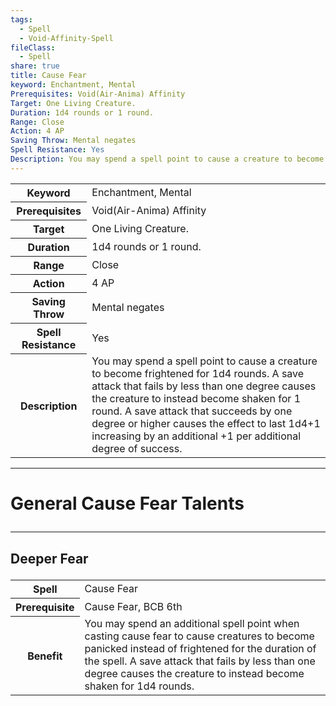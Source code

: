 ```yaml
---
tags:
  - Spell
  - Void-Affinity-Spell
fileClass:
  - Spell
share: true
title: Cause Fear
keyword: Enchantment, Mental
Prerequisites: Void(Air-Anima) Affinity
Target: One Living Creature.
Duration: 1d4 rounds or 1 round.
Range: Close
Action: 4 AP
Saving Throw: Mental negates
Spell Resistance: Yes
Description: You may spend a spell point to cause a creature to become frightened for 1d4 rounds. A save attack that fails by less than one degree causes the creature to instead become shaken for 1 round. A save attack that succeeds by one degree or higher causes the effect to last 1d4+1 increasing by an additional +1 per additional degree of success.
---
```


<p><span dir="ltr" style="overflow-x: auto;"><table><tbody><tr><th dir="ltr">Keyword</th><td dir="ltr">Enchantment, Mental</td></tr><tr><th dir="ltr">Prerequisites</th><td dir="ltr">Void(Air-Anima) Affinity</td></tr><tr><th dir="ltr">Target</th><td dir="ltr">One Living Creature.</td></tr><tr><th dir="ltr">Duration</th><td dir="ltr">1d4 rounds or 1 round.</td></tr><tr><th dir="ltr">Range</th><td dir="ltr">Close</td></tr><tr><th dir="ltr">Action</th><td dir="ltr">4 AP</td></tr><tr><th dir="ltr">Saving Throw</th><td dir="ltr">Mental negates</td></tr><tr><th dir="ltr">Spell Resistance</th><td dir="ltr">Yes</td></tr><tr><th dir="ltr">Description</th><td dir="ltr">You may spend a spell point to cause a creature to become frightened for 1d4 rounds. A save attack that fails by less than one degree causes the creature to instead become shaken for 1 round. A save attack that succeeds by one degree or higher causes the effect to last 1d4+1 increasing by an additional +1 per additional degree of success.</td></tr></tbody></table></span></p><span><span><hr></span></span><h1><span><p dir="auto">General Cause Fear Talents</p></span></h1><span><span><hr></span></span><h2><span><p dir="auto">Deeper Fear</p></span></h2><p><span dir="ltr" style="overflow-x: auto;"><table><tbody><tr><th dir="ltr">Spell</th><td dir="ltr">Cause Fear</td></tr><tr><th dir="ltr">Prerequisite</th><td dir="ltr">Cause Fear, BCB 6th</td></tr><tr><th dir="ltr">Benefit</th><td dir="ltr">You may spend an additional spell point when casting cause fear to cause creatures to become panicked instead of frightened for the duration of the spell. A save attack that fails by less than one degree causes the creature to instead become shaken for 1d4 rounds.</td></tr></tbody></table></span></p>